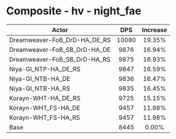 # Composite - hv - night_fae
| Actor | DPS | Increase |
|---|:---:|:---:|
|Dreamweaver-FoB_DrD-HA_DE_RS|10080|19.35%|
|Dreamweaver-FoB_SB_DrD-HA_DE|9876|16.94%|
|Dreamweaver-FoB_SB_DrD-HA_RS|9875|16.93%|
|Niya-GI_NTP-HA_DE_RS|9847|16.59%|
|Niya-GI_NTB-HA_DE|9836|16.47%|
|Niya-GI_NTB-HA_RS|9835|16.45%|
|Korayn-WHT-HA_DE_RS|9725|15.15%|
|Korayn-WHT_FS-HA_DE|9457|11.98%|
|Korayn-WHT_FS-HA_RS|9457|11.98%|
|Base|8445|0.00%|

